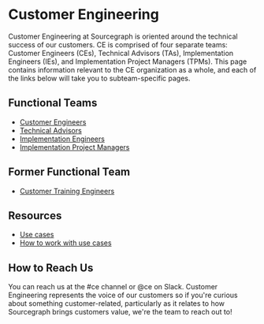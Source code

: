 # Customer Engineering

Customer Engineering at Sourcegraph is oriented around the technical success of our customers. CE is comprised of four separate teams: Customer Engineers (CEs), Technical Advisors (TAs), Implementation Engineers (IEs), and Implementation Project Managers (TPMs). This page contains information relevant to the CE organization as a whole, and each of the links below will take you to subteam-specific pages.

## Functional Teams

- [Customer Engineers](ce.md)
- [Technical Advisors](ta/index.md)
- [Implementation Engineers](ie/index.md)
- [Implementation Project Managers](tpm/index.md)

## Former Functional Team

- [Customer Training Engineers](cte/index.md)

## Resources

- [Use cases](../../../strategy-goals/strategy/index.md#use-cases)
- [How to work with use cases](../../../strategy-goals/strategy/working-with-use-cases.md)

## How to Reach Us

You can reach us at the #ce channel or @ce on Slack. Customer Engineering represents the voice of our customers so if you're curious about something customer-related, particularly as it relates to how Sourcegraph brings customers value, we're the team to reach out to!
